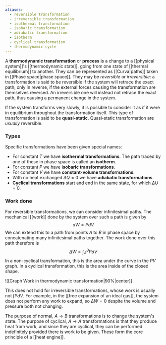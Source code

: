 ```yaml
---
aliases:
  - reversible transformation
  - irreversible transformation
  - isothermal transformation
  - isobaric transformation
  - adiabatic transformation
  - isotherm
  - cyclical transformation
  - thermodynamic cycle
---
```

A **thermodynamic transformation** or **process** is a change to a [[physical system]]'s [[thermodynamic state]], going from one state of [[thermal equilibrium]] to another. They can be represented as [[Curva|paths]] taken in [[Phase space|phase space]]. They may be *reversible* or *irreversible*: a transformation is said to be reversible if the system will retrace the exact path, only in reverse, if the external forces causing the transformation are themselves reversed. An irreversible one will instead not retrace the exact path, thus causing a permanent change in the system.

If the system transforms very slowly, it is possible to consider it as if it were in equilibrium throughout the transformation itself. This type of transformation is said to be **quasi-static**. Quasi-static transformation are *usually* reversible.
### Types
Specific transformations have been given special names:
- For constant $T$ we have **isothermal transformations**. The path traced by one of these in phase space is called an **isotherm**.
- For constant $P$ we have **isobaric transformations**.
- For constant $V$ we have **constant-volume transformations**.
- With no heat exchanged $\Delta Q=0$ we have **adiabatic transformations**.
- **Cyclical transformations** start and end in the same state, for which $\Delta U=0$.
### Work done
For reversible transformations, we can consider infinitesimal paths. The mechanical [[work]] done by the system over such a path is given by
$$dW=PdV$$
We can extend this to a path from points $A$ to $B$ in phase space by concatenating many infinitesimal paths together. The work done over this path therefore is
$$\Delta W=\int_{A}^{B}PdV$$
In a non-cyclical transformation, this is the area under the curve in the $PV$ graph. In a cyclical transformation, this is the area inside of the closed shape.

![[Graph Work in thermodynamic transformation|90%|center]]

This does not hold for irreversible transformations, whose work is usually not $\int PdV$. For example, in the [[free expansion of an ideal gas]], the system does not perform any work to expand, so $\Delta W=0$ despite the volume and pressure both not changing.

The purpose of normal, $A\to B$ transformations is to change the system's state. The purpose of cyclical, $A\to A$ transformations is that they produce heat from work, and since they are cyclical, they can be performed indefinitely provided there is work to be given. These form the core principle of a [[heat engine]].